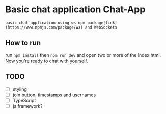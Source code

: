 # Basic chat application Chat-App
    basic chat application using ws npm package[link](https://www.npmjs.com/package/ws) and WebSockets
    
## How to run
run `npm install` then `npm run dev` and open two or more of the index.html. Now you're ready to chat with yourself.


## TODO
- [ ] styling
- [ ] join button, timestamps and usernames
- [ ] TypeScript
- [ ] js framework?
